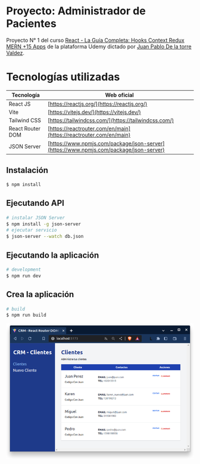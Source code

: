 # Proyecto: Administrador de Pacientes

Proyecto N° 1 del curso [React - La Guía Completa: Hooks Context Redux MERN +15 Apps](https://www.udemy.com/course/react-de-principiante-a-experto-creando-mas-de-10-aplicaciones/) de la plataforma Udemy dictado por [Juan Pablo De la torre Valdez](https://www.udemy.com/user/juanpablodelatorrevaldez/).

# Tecnologías utilizadas
Tecnología|Web oficial
-|-
React JS|[https://reactjs.org/](https://reactjs.org/)
Vite|[https://vitejs.dev/](https://vitejs.dev/)
Tailwind CSS|[https://tailwindcss.com/](https://tailwindcss.com/)
React Router DOM|[https://reactrouter.com/en/main](https://reactrouter.com/en/main)
JSON Server|[https://www.npmjs.com/package/json-server](https://www.npmjs.com/package/json-server)

## Instalación

```bash
$ npm install
```
## Ejecutando API

```bash
# instalar JSON Server
$ npm install -g json-server
# ejecutar servicio
$ json-server --watch db.json
```
## Ejecutando la aplicación

```bash
# development
$ npm run dev
```

## Crea la aplicación

```bash
# build
$ npm run build
```

![Captura de pantalla](<images/Captura desde 2023-06-21 23-48-02.png>)